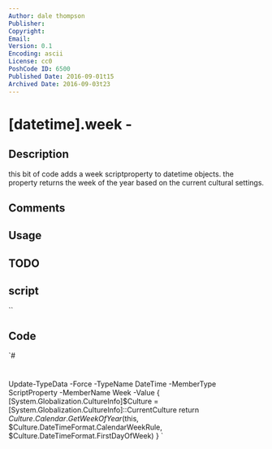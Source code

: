 ```yaml
---
Author: dale thompson
Publisher: 
Copyright: 
Email: 
Version: 0.1
Encoding: ascii
License: cc0
PoshCode ID: 6500
Published Date: 2016-09-01t15
Archived Date: 2016-09-03t23
---
```


# [datetime].week - 

## Description

this bit of code adds a week scriptproperty to datetime objects. the property returns the week of the year based on the current cultural settings.

## Comments



## Usage



## TODO



## script

``

## Code

`#
 #
 Update-TypeData -Force -TypeName DateTime -MemberType ScriptProperty -MemberName Week -Value {
    [System.Globalization.CultureInfo]$Culture = [System.Globalization.CultureInfo]::CurrentCulture
    return $Culture.Calendar.GetWeekOfYear($this, $Culture.DateTimeFormat.CalendarWeekRule, $Culture.DateTimeFormat.FirstDayOfWeek)
 }
`

